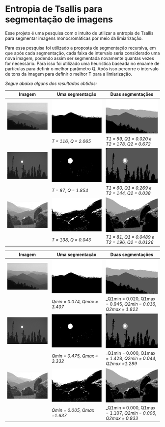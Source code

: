 # Entropia de Tsallis para segmentação de imagens

Esse projeto é uma pesquisa com o intuito de utilizar a entropia de Tsallis para segmentar imagens monocromáticas por meio da limiarização. 

Para essa pesquisa foi utilizado a proposta de segmentação recursiva, em que após cada segmentação, cada faixa de intervalo seria considerado uma nova imagem, podendo assim ser segmentada novamente quantas vezes for necessário. Para isso foi utilizado uma heurística baseada no enxame de partículas para definir o melhor parâmetro Q. Após isso percorre o intervalo de tons da imagem para definir o melhor T para a limiarização.

_Segue abaixo alguns dos resultados obtidos:_ 


| Imagem | Uma segmentação | Duas segmentações |
| ------------- | ------------- | ------------- |
| ![](images/55067/55067.jpg.jpg?raw=true) | ![](images/55067/1.116.jpg?raw=true) | ![](images/55067/2.59-178.jpg?raw=true) |
|  | _T = 116, Q = 2.065_ |  _T1 = 59, Q1 = 0.020 e T2 = 178, Q2 = 0.672_ |
| ![](images/238011/238011.jpg.jpg?raw=true) | ![](images/238011/1.87.jpg?raw=true) | ![](images/238011/2.60-144.jpg?raw=true) |
|  | _T = 87, Q = 1.854_ | _T1 = 60, Q1 = 0.269 e T2 = 144, Q2 = 0.038_ |
| ![](images/241004/241004.jpg.jpg?raw=true) | ![](images/241004/1.138.jpg?raw=true) | ![](images/241004/2.81-196.jpg?raw=true) |
|  | _T = 138, Q = 0.043_ | _T1 = 81, Q1 = 0.0489 e T2 = 196, Q2 = 0.0126_ |

| Imagem | Uma segmentação | Duas segmentações |
| ------------- | ------------- | ------------- |
| ![](images/55067/55067.jpg.jpg?raw=true) | ![](images/55067/1.116.jpg?raw=true) | ![](images/55067/2.59-178.jpg?raw=true) |
|  | _Qmin = 0.074, Qmax = 3.407_ |  _Q1min = 0.020, Q1max = 0.945, _Q2min = 0.016, Q2max = 1.822_ |
| ![](images/238011/238011.jpg.jpg?raw=true) | ![](images/238011/1.87.jpg?raw=true) | ![](images/238011/2.60-144.jpg?raw=true) |
|  | _Qmin = 0.475, Qmax = 3.332_ | _Q1min = 0.000, Q1max = 1.428, _Q2min = 0.044, Q2max =1.289_ |
| ![](images/241004/241004.jpg.jpg?raw=true) | ![](images/241004/1.138.jpg?raw=true) | ![](images/241004/2.81-196.jpg?raw=true) |
|  | _Qmin = 0.005, Qmax =1.637_ | _Q1min = 0.000, Q1max = 1.107, _Q2min = 0.006, Q2max = 0.933_ |